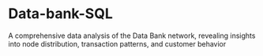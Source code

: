 # Data-bank-SQL
A comprehensive data analysis of the Data Bank network, revealing insights into node distribution, transaction patterns, and customer behavior
